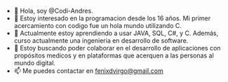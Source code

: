 - 👋 Hola, soy @Codi-Andres.
- 👀 Estoy interesado en la programacion desde los 16 años. Mi primer acercamiento con codigo fue un hola mundo utilizando C.
- 🌱 Actualmente estoy aprendiendo a usar JAVA, SQL, C#, y C. Además, curso actualmente una ingenieria en desarrollo de software.
- 💞️ Estoy buscando poder colaborar en el desarrollo de aplicaciones con propósitos medicos y en plataformas que acerquen a las personas al mundo digital.
- 📫 Me puedes contactar en fenixdvirgo@gmail.com

<!---
Codi-Andres/Codi-Andres is a ✨ special ✨ repository because its `README.md` (this file) appears on your GitHub profile.
You can click the Preview link to take a look at your changes.
--->
